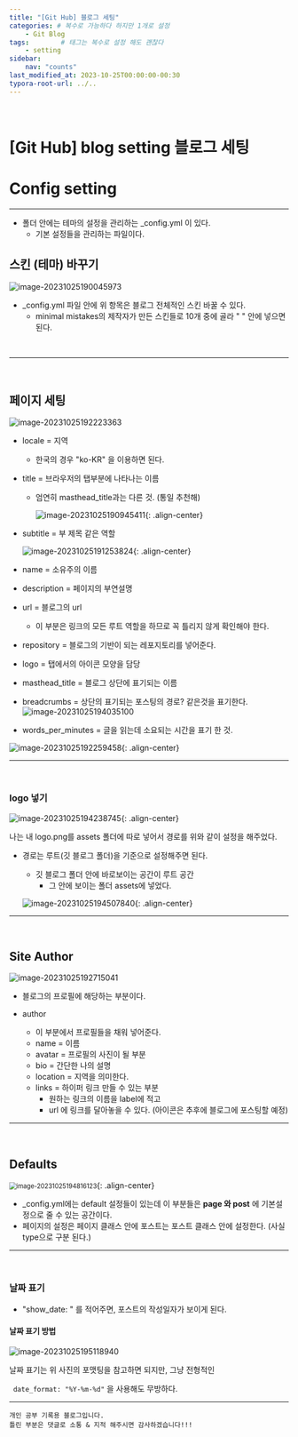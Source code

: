 ```yaml
---
title: "[Git Hub] 블로그 세팅"
categories: # 복수로 가능하다 하지만 1개로 설정
    - Git Blog
tags:        # 태그는 복수로 설정 해도 괜찮다
    - setting
sidebar:   
    nav: "counts"
last_modified_at: 2023-10-25T00:00:00-00:30
typora-root-url: ../..
---
```


<br>

# [Git Hub] blog setting 블로그 세팅

# Config setting
---

  

  

- 폴더 안에는 테마의 설정을 관리하는  _config.yml 이 있다.
  - 기본 설정들을 관리하는 파일이다.

  

  



## 스킨 (테마) 바꾸기

![image-20231025190045973](/images/2023-10-25-blog-setting/image-20231025190045973.png)

- _config.yml 파일 안에  위 항목은 블로그 전체적인 스킨 바꿀 수 있다. 
  - minimal mistakes의 제작자가 만든 스킨들로 10개 중에 골라 " " 안에 넣으면 된다.

  

<br/>

---

<br>

## 페이지 세팅



![image-20231025192223363](/images/2023-10-25-blog-setting/image-20231025192223363.png)

- locale = 지역 

  - 한국의 경우 "ko-KR" 을 이용하면 된다.

- title = 브라우저의 탭부분에 나타나는 이름

  - 엄연히 masthead_title과는 다른 것. (통일 추천해)

    ![image-20231025190945411](/images/2023-10-25-blog-setting/image-20231025190945411.png){: .align-center}

- subtitle = 부 제목 같은 역할

  ![image-20231025191253824](/images/2023-10-25-blog-setting/image-20231025191253824.png){: .align-center}

- name = 소유주의 이름

- description = 페이지의 부연설명

- url = 블로그의 url

  - 이 부분은 링크의 모든 루트 역할을 하므로 꼭 틀리지 않게 확인해야 한다.

- repository = 블로그의 기반이 되는 레포지토리를 넣어준다.

- logo = 탭에서의 아이콘 모양을 담당
- masthead_title = 블로그 상단에 표기되는 이름
- breadcrumbs = 상단의 표기되는 포스팅의 경로? 같은것을 표기한다.![image-20231025194035100](/images/2023-10-25-blog-setting/image-20231025194035100.png)
- words_per_minutes = 글을 읽는데 소요되는 시간을 표기 한 것.

![image-20231025192259458](/images/2023-10-25-blog-setting/image-20231025192259458.png){: .align-center}

---



<br>

### logo 넣기

![image-20231025194238745](/images/2023-10-25-blog-setting/image-20231025194238745.png){: .align-center}

나는 내 logo.png를 assets 폴더에 따로 넣어서 경로를 위와 같이 설정을 해주었다.

- 경로는 루트(깃 블로그 폴더)을 기준으로 설정해주면 된다.

  - 깃 블로그 폴더 안에 바로보이는 공간이 루트 공간
    - 그 안에 보이는 폴더 assets에 넣었다.

  ![image-20231025194507840](/images/2023-10-25-blog-setting/image-20231025194507840.png){: .align-center}

---

<br>



##  Site Author

![image-20231025192715041](/images/2023-10-25-blog-setting/image-20231025192715041.png)

- 블로그의 프로필에 해당하는 부분이다.

- author

  - 이 부분에서 프로필들을 채워 넣어준다.
  - name = 이름
  - avatar = 프로필의 사진이 될 부분
  - bio = 간단한 나의 설명
  - location = 지역을 의미한다.
  - links = 하이퍼 링크 만들 수 있는 부분
    - 원하는 링크의 이름을 label에 적고
    - url 에 링크를 달아놓을 수 있다.  (아이콘은 추후에 블로그에 포스팅할 예정)

---

<br>

## Defaults

<img src="/images/2023-10-25-blog-setting/image-20231025194816123.png" alt="image-20231025194816123" style="zoom:80%;" />{: .align-center}

- _config.yml에는 default 설정들이 있는데 이 부분들은 **page 와 post** 에 기본설정으로 줄 수 있는 공간이다.
- 페이지의 설정은 페이지 클래스 안에 포스트는 포스트 클래스 안에 설정한다. (사실 type으로 구분 된다.)

---

<br>

### 날짜 표기

- "show_date: " 를 적어주면, 포스트의 작성일자가 보이게 된다.

#### 날짜 표기 방법

![image-20231025195118940](/images/2023-10-25-blog-setting/image-20231025195118940.png)

날짜 표기는 위 사진의 포맷팅을 참고하면 되지만, 그냥 전형적인

``` date_format: "%Y-%m-%d"``` 을 사용해도 무방하다.

---

```
개인 공부 기록용 블로그입니다.
틀린 부분은 댓글로 소통 & 지적 해주시면 감사하겠습니다!!!
```



